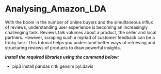 # Analysing_Amazon_LDA
With the boom in the number of online buyers and the simultaneous influx of reviews, understanding user experience is becoming an increasingly challenging task. Reviews talk volumes about a product, the seller and local partners. However, scraping such a myriad of customer feedback can be a tricky task. This tutorial helps you understand better ways of retrieving and structuring reviews of products to draw powerful insights.


***Install the required libraries using the command below:***

- pip3 install 
  pandas nltk gensim pyLdavis
